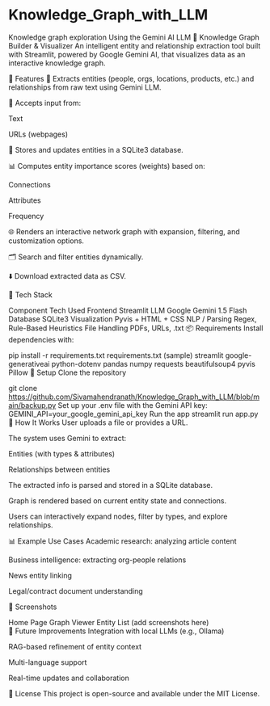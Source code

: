 # Knowledge_Graph_with_LLM
Knowledge graph exploration Using the Gemini AI LLM
🔎 Knowledge Graph Builder & Visualizer
An intelligent entity and relationship extraction tool built with Streamlit, powered by Google Gemini AI, that visualizes data as an interactive knowledge graph.

🚀 Features
🧠 Extracts entities (people, orgs, locations, products, etc.) and relationships from raw text using Gemini LLM.

📂 Accepts input from:

Text

URLs (webpages)

🧱 Stores and updates entities in a SQLite3 database.

📊 Computes entity importance scores (weights) based on:

Connections

Attributes

Frequency

🌐 Renders an interactive network graph with expansion, filtering, and customization options.

🗂 Search and filter entities dynamically.

⬇️ Download extracted data as CSV.

🧰 Tech Stack

Component	Tech Used
Frontend	Streamlit
LLM	Google Gemini 1.5 Flash
Database	SQLite3
Visualization	Pyvis + HTML + CSS
NLP / Parsing	Regex, Rule-Based Heuristics
File Handling	PDFs, URLs, .txt
📦 Requirements
Install dependencies with:

pip install -r requirements.txt
requirements.txt (sample)
streamlit
google-generativeai
python-dotenv
pandas
numpy
requests
beautifulsoup4
pyvis
Pillow
🔑 Setup
Clone the repository

git clone https://github.com/Sivamahendranath/Knowledge_Graph_with_LLM/blob/main/backup.py
Set up your .env file with the Gemini API key:
GEMINI_API=your_google_gemini_api_key
Run the app
streamlit run app.py
🧠 How It Works
User uploads a file or provides a URL.

The system uses Gemini to extract:

Entities (with types & attributes)

Relationships between entities

The extracted info is parsed and stored in a SQLite database.

Graph is rendered based on current entity state and connections.

Users can interactively expand nodes, filter by types, and explore relationships.

📊 Example Use Cases
Academic research: analyzing article content

Business intelligence: extracting org-people relations

News entity linking

Legal/contract document understanding

📸 Screenshots

Home Page	Graph Viewer	Entity List
(add screenshots here)		
🧩 Future Improvements
Integration with local LLMs (e.g., Ollama)

RAG-based refinement of entity context

Multi-language support

Real-time updates and collaboration

📄 License
This project is open-source and available under the MIT License.
